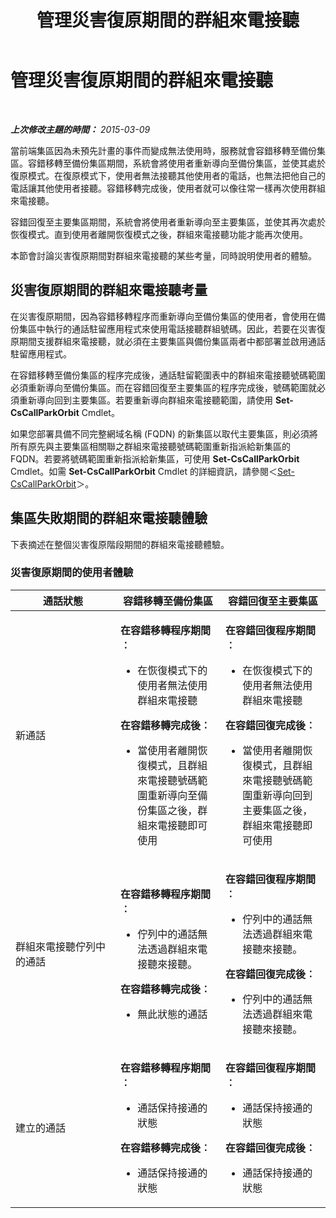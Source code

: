 ﻿---
title: 管理災害復原期間的群組來電接聽
TOCTitle: 管理災害復原期間的群組來電接聽
ms:assetid: 2d32f19f-c649-4a72-a4fb-edd338e3a7cc
ms:mtpsurl: https://technet.microsoft.com/zh-tw/library/JJ945618(v=OCS.15)
ms:contentKeyID: 52056079
ms.date: 08/10/2015
mtps_version: v=OCS.15
ms.translationtype: HT
---

# 管理災害復原期間的群組來電接聽

 

_**上次修改主題的時間：** 2015-03-09_

當前端集區因為未預先計畫的事件而變成無法使用時，服務就會容錯移轉至備份集區。容錯移轉至備份集區期間，系統會將使用者重新導向至備份集區，並使其處於復原模式。在復原模式下，使用者無法接聽其他使用者的電話，也無法把他自己的電話讓其他使用者接聽。容錯移轉完成後，使用者就可以像往常一樣再次使用群組來電接聽。

容錯回復至主要集區期間，系統會將使用者重新導向至主要集區，並使其再次處於恢復模式。直到使用者離開恢復模式之後，群組來電接聽功能才能再次使用。

本節會討論災害復原期間對群組來電接聽的某些考量，同時說明使用者的體驗。

## 災害復原期間的群組來電接聽考量

在災害復原期間，因為容錯移轉程序而重新導向至備份集區的使用者，會使用在備份集區中執行的通話駐留應用程式來使用電話接聽群組號碼。因此，若要在災害復原期間支援群組來電接聽，就必須在主要集區與備份集區兩者中都部署並啟用通話駐留應用程式。

在容錯移轉至備份集區的程序完成後，通話駐留範圍表中的群組來電接聽號碼範圍必須重新導向至備份集區。而在容錯回復至主要集區的程序完成後，號碼範圍就必須重新導向回到主要集區。若要重新導向群組來電接聽範圍，請使用 **Set-CsCallParkOrbit** Cmdlet。

如果您部署具備不同完整網域名稱 (FQDN) 的新集區以取代主要集區，則必須將所有原先與主要集區相關聯之群組來電接聽號碼範圍重新指派給新集區的 FQDN。若要將號碼範圍重新指派給新集區，可使用 **Set-CsCallParkOrbit** Cmdlet。如需 **Set-CsCallParkOrbit** Cmdlet 的詳細資訊，請參閱＜[Set-CsCallParkOrbit](set-cscallparkorbit.md)＞。

## 集區失敗期間的群組來電接聽體驗

下表摘述在整個災害復原階段期間的群組來電接聽體驗。

### 災害復原期間的使用者體驗

<table>
<colgroup>
<col style="width: 33%" />
<col style="width: 33%" />
<col style="width: 33%" />
</colgroup>
<thead>
<tr class="header">
<th>通話狀態</th>
<th>容錯移轉至備份集區</th>
<th>容錯回復至主要集區</th>
</tr>
</thead>
<tbody>
<tr class="odd">
<td><p>新通話</p></td>
<td><p><strong>在容錯移轉程序期間︰</strong></p>
<ul>
<li><p>在恢復模式下的使用者無法使用群組來電接聽</p></li>
</ul>
<p><strong>在容錯移轉完成後︰</strong></p>
<ul>
<li><p>當使用者離開恢復模式，且群組來電接聽號碼範圍重新導向至備份集區之後，群組來電接聽即可使用</p></li>
</ul></td>
<td><p><strong>在容錯回復程序期間︰</strong></p>
<ul>
<li><p>在恢復模式下的使用者無法使用群組來電接聽</p></li>
</ul>
<p><strong>在容錯回復完成後︰</strong></p>
<ul>
<li><p>當使用者離開恢復模式，且群組來電接聽號碼範圍重新導向回到主要集區之後，群組來電接聽即可使用</p></li>
</ul></td>
</tr>
<tr class="even">
<td><p>群組來電接聽佇列中的通話</p></td>
<td><p><strong>在容錯移轉程序期間︰</strong></p>
<ul>
<li><p>佇列中的通話無法透過群組來電接聽來接聽。</p></li>
</ul>
<p><strong>在容錯移轉完成後︰</strong></p>
<ul>
<li><p>無此狀態的通話</p></li>
</ul></td>
<td><p><strong>在容錯回復程序期間︰</strong></p>
<ul>
<li><p>佇列中的通話無法透過群組來電接聽來接聽。</p></li>
</ul>
<p><strong>在容錯回復完成後︰</strong></p>
<ul>
<li><p>佇列中的通話無法透過群組來電接聽來接聽。</p></li>
</ul></td>
</tr>
<tr class="odd">
<td><p>建立的通話</p></td>
<td><p><strong>在容錯移轉程序期間︰</strong></p>
<ul>
<li><p>通話保持接通的狀態</p></li>
</ul>
<p><strong>在容錯移轉完成後︰</strong></p>
<ul>
<li><p>通話保持接通的狀態</p></li>
</ul></td>
<td><p><strong>在容錯回復程序期間︰</strong></p>
<ul>
<li><p>通話保持接通的狀態</p></li>
</ul>
<p><strong>在容錯回復完成後︰</strong></p>
<ul>
<li><p>通話保持接通的狀態</p></li>
</ul></td>
</tr>
</tbody>
</table>

